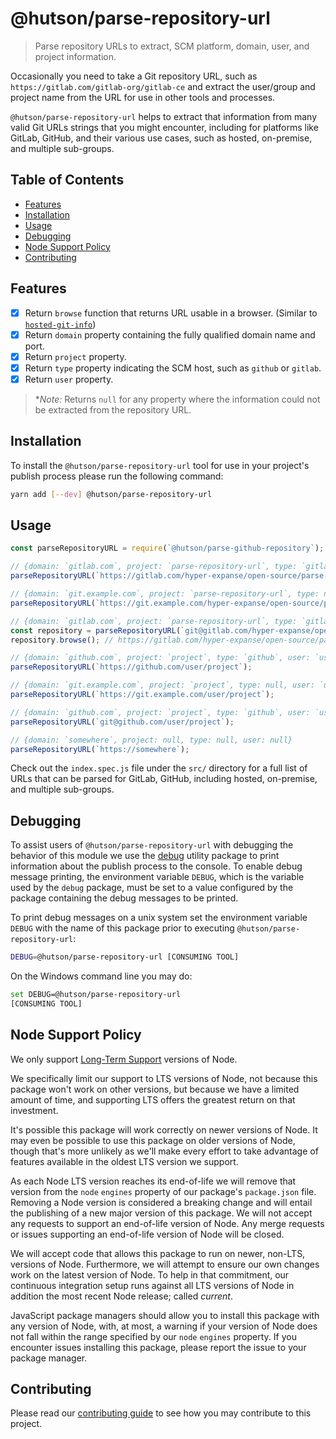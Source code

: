 # @hutson/parse-repository-url

> Parse repository URLs to extract, SCM platform, domain, user, and project information.

Occasionally you need to take a Git repository URL, such as `https://gitlab.com/gitlab-org/gitlab-ce` and extract the user/group and project name from the URL for use in other tools and processes.

`@hutson/parse-repository-url` helps to extract that information from many valid Git URLs strings that you might encounter, including for platforms like GitLab, GitHub, and their various use cases, such as hosted, on-premise, and multiple sub-groups.

## Table of Contents
<!-- START doctoc generated TOC please keep comment here to allow auto update -->
<!-- DON'T EDIT THIS SECTION, INSTEAD RE-RUN doctoc TO UPDATE -->


- [Features](#features)
- [Installation](#installation)
- [Usage](#usage)
- [Debugging](#debugging)
- [Node Support Policy](#node-support-policy)
- [Contributing](#contributing)

<!-- END doctoc generated TOC please keep comment here to allow auto update -->

## Features

* [x] Return `browse` function that returns URL usable in a browser. (Similar to [`hosted-git-info`](https://github.com/npm/hosted-git-info/blob/5d2cc4a8c93012387a86a0afa1384ccf7ac31084/README.md#methods))
* [x] Return `domain` property containing the fully qualified domain name and port.
* [x] Return `project` property.
* [x] Return `type` property indicating the SCM host, such as `github` or `gitlab`.
* [x] Return `user` property.

> **Note:* Returns `null` for any property where the information could not be extracted from the repository URL.

## Installation

To install the `@hutson/parse-repository-url` tool for use in your project's publish process please run the following command:

```bash
yarn add [--dev] @hutson/parse-repository-url
```

## Usage

```javascript
const parseRepositoryURL = require(`@hutson/parse-github-repository`);

// {domain: `gitlab.com`, project: `parse-repository-url`, type: `gitlab`, user: `hyper-expanse/open-source`}
parseRepositoryURL(`https://gitlab.com/hyper-expanse/open-source/parse-repository-url`);

// {domain: `git.example.com`, project: `parse-repository-url`, type: null, user: `hyper-expanse/open-source`}
parseRepositoryURL(`https://git.example.com/hyper-expanse/open-source/parse-repository-url`);

// {domain: `gitlab.com`, project: `parse-repository-url`, type: `gitlab`, user: `hyper-expanse/open-source`}
const repository = parseRepositoryURL(`git@gitlab.com/hyper-expanse/open-source/parse-repository-url`);
repository.browse(); // https://gitlab.com/hyper-expanse/open-source/parse-repository-url

// {domain: `github.com`, project: `project`, type: `github`, user: `user`}
parseRepositoryURL(`https://github.com/user/project`);

// {domain: `git.example.com`, project: `project`, type: null, user: `user`}
parseRepositoryURL(`https://git.example.com/user/project`);

// {domain: `github.com`, project: `project`, type: `github`, user: `user`}
parseRepositoryURL(`git@github.com/user/project`);

// {domain: `somewhere`, project: null, type: null, user: null}
parseRepositoryURL(`https://somewhere`);
```

Check out the `index.spec.js` file under the `src/` directory for a full list of URLs that can be parsed for GitLab, GitHub, including hosted, on-premise, and multiple sub-groups.

## Debugging

To assist users of `@hutson/parse-repository-url` with debugging the behavior of this module we use the [debug](https://www.npmjs.com/package/debug) utility package to print information about the publish process to the console. To enable debug message printing, the environment variable `DEBUG`, which is the variable used by the `debug` package, must be set to a value configured by the package containing the debug messages to be printed.

To print debug messages on a unix system set the environment variable `DEBUG` with the name of this package prior to executing `@hutson/parse-repository-url`:

```bash
DEBUG=@hutson/parse-repository-url [CONSUMING TOOL]
```

On the Windows command line you may do:

```bash
set DEBUG=@hutson/parse-repository-url
[CONSUMING TOOL]
```

## Node Support Policy

We only support [Long-Term Support](https://github.com/nodejs/LTS) versions of Node.

We specifically limit our support to LTS versions of Node, not because this package won't work on other versions, but because we have a limited amount of time, and supporting LTS offers the greatest return on that investment.

It's possible this package will work correctly on newer versions of Node. It may even be possible to use this package on older versions of Node, though that's more unlikely as we'll make every effort to take advantage of features available in the oldest LTS version we support.

As each Node LTS version reaches its end-of-life we will remove that version from the `node` `engines` property of our package's `package.json` file. Removing a Node version is considered a breaking change and will entail the publishing of a new major version of this package. We will not accept any requests to support an end-of-life version of Node. Any merge requests or issues supporting an end-of-life version of Node will be closed.

We will accept code that allows this package to run on newer, non-LTS, versions of Node. Furthermore, we will attempt to ensure our own changes work on the latest version of Node. To help in that commitment, our continuous integration setup runs against all LTS versions of Node in addition the most recent Node release; called _current_.

JavaScript package managers should allow you to install this package with any version of Node, with, at most, a warning if your version of Node does not fall within the range specified by our `node` `engines` property. If you encounter issues installing this package, please report the issue to your package manager.

## Contributing

Please read our [contributing guide](https://gitlab.com/hyper-expanse/open-source/parse-repository-url/blob/master/CONTRIBUTING.md) to see how you may contribute to this project.
